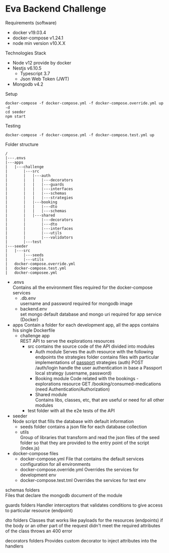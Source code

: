 # Eva Backend Challenge

Requirements (software)
* docker v19.03.4
* docker-compose v1.24.1
* node min version v10.X.X

Technologies Stack
* Node v12 provide by docker
* Nestjs v6.10.5
    * Typescript 3.7
    * Json Web Token (JWT)
* Mongodb v4.2

Setup
```
docker-compose -f docker-compose.yml -f docker-compose.override.yml up -d 
cd seeder 
npm start
```

Testing
```
docker-compose -f docker-compose.yml -f docker-compose.test.yml up
```

Folder structure
```
/
|---.envs
|---apps
|   |---challenge
|       |---src
|       |   |---auth
|       |   |   |---decorators
|       |   |   |---guards
|       |   |   |---interfaces
|       |   |   |---schemas
|       |   |   |---strategies
|       |   |---booking
|       |   |   |---dto
|       |   |   |---schemas
|       |   |---shared
|       |       |---decorators
|       |       |---dto
|       |       |---interfaces
|       |       |---utils
|       |       |---validators
|       |---test
|---seeder
|   |---src
|       |---seeds
|       |---utils
|   docker-compose.override.yml
|   docker-compose.test.yml
|   docker-composee.yml
```

- .envs  
Contains all the environment files required for the docker-compose services
    - .db.env  
       username and password required for mongodb image
    -  backend.env  
       set mongo default database and mongo uri required for app service (Docker)
- apps 
Contain a folder for each development app, all the apps contains his single Dockerfile
    - challenge app  
      REST API to serve the explorations resources 
      - src contains the source code of the API divided into modules
        - Auth module
          Serves the auth resource with the following endpoints the strategies folder contains files with particular implementations of [passport](http://www.passportjs.org/) strategies (auth) 
          POST /auth/login  handle the user authentication in base a Passport local strategy (username, password)
        - Booking module 
          Code related with the bookings - explorations resource
          GET /booking/consumed-medications (need Authentication/Authorization)
        - Shared module  
          Contains libs, classes, etc, that are useful or need for all other modules 
      - test folder with all the e2e tests of the API
- seeder  
Node script that fills the database with default information
    - seeds folder
      contains a json file for each database collection 
    - utils  
      Group of libraries that transform and read the json files of the seed folder so that they are provided to the entry point of the script (index.js)
- docker-compose files
    - docker-compose.yml File that contains the default services configuration for all environments
    - docker-compose.override.yml Overrides the services for development env
    - docker-compose.test.tml Overrides the services for test env
    
schemas folders  
Files that declare the mongodb document of the module

guards folders
Handler interceptors that validates conditions to give access to particular resource (endpoint)

dto folders
Classes that works like payloads for the resources (endpoints) if the body or an other part of the request didn't meet the required attributes of the class throws an 400 error
 
decorators folders
Provides custom decorator to inject attributes into the handlers


